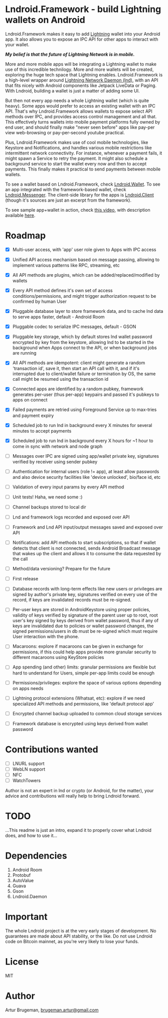 Lndroid.Framework - build Lightning wallets on Android
======================================================

Lndroid.Framework makes it easy to add [Lightning](https://lightning.network/) wallet into your Android app. It also allows you to expose an IPC API for other apps to interact with your wallet.

***My belief is that the future of Lightning Network is in mobile.***

More and more mobile apps will be integrating a Lightning wallet to make use of this incredible technilogy. More and more wallets will be created, exploring the huge tech space that Lightning enables. Lndroid.Framework is a high-level wrapper around [Lightning Network Daemon (lnd)](https://github.com/lightningnetwork/lnd), with an API that fits nicely with Android components like Jetpack LiveData or Paging. With Lndroid, building a wallet is just a matter of adding some UI. 

But then not every app needs a whole Lightning wallet (which is quite heavy). Some apps would prefer to access an existing wallet with an IPC API. That's why Lndroid.Framework allows wallets to expose select API methods over IPC, and provides access control management and all that. This effectively turns wallets into mobile payment platforms fully owned by end user, and should finally make "never seen before" apps like pay-per view web-browsing or pay-per-second youtube practical.

Plus, Lndroid.Framework makes use of cool mobile technologies, like Keystore and Notifications, and handles various mobile restrictions like intermittent network connectivity. For instance, whenever a payment fails, it might spawn a Service to retry the payment. It might also schedule a background service to start the wallet every now and then to accept payments. This finally makes it practical to send payments between mobile wallets.

To see a wallet based on Lndroid.Framework, check [Lndroid.Wallet](https://github.com/lndroid/lndroid-wallet/). To see an app integrated with the framework-based wallet, check [Lndroid.Messenger](https://github.com/lndroid/lndroid-messenger/). The client-side library for the apps is [Lndroid.Client](https://github.com/lndroid/lndroid-client/) (though it's sources are just an excerpt from the framework).

To see sample app+wallet in action, check [this video](https://www.youtube.com/watch?v=bF-1QxFTvHU), with description available [here](https://github.com/lndroid/lndroid-wallet/#here-is-what-you-see-on-the-lndroid-demo-video).

# Roadmap
- [x] Multi-user access, with 'app' user role given to Apps with IPC access
- [x] Unified API access mechanism based on message passing, allowing to implement various patterns like RPC, streaming, etc
- [x] All API methods are plugins, which can be added/replaced/modified by wallets
- [x] Every API method defines it's own set of access conditions/permissions, and might trigger authorization request to be confirmed by human User
- [x] Pluggable database layer to store framework data, and to cache lnd data to serve apps faster, default - Android Room
- [x] Pluggable codec to serialize IPC messages, default - GSON
- [x] Pluggable key storage, which by default stores lnd wallet password encrypted by key from the keystore, allowing lnd to be started in the background when Apps connect to the API, or when background jobs are running
- [x] All API methods are idempotent: client might generate a random 'transaction id', save it, then start an API call with it, and if it's interrupted due to client/wallet failure or termination by OS, the same call might be resumed using the transaction id
- [x] Connected apps are identified by a random pubkey, framework generates per-user (thus per-app) keypairs and passed it's pubkeys to apps on connect
- [x] Failed payments are retried using Foreground Service up to max-tries and payment expiry
- [x] Scheduled job to run lnd in background every X minutes for several minutes to accept payments
- [x] Scheduled job to run lnd in background every X hours for ~1 hour to come in sync with network and node graph
- [ ] Messages over IPC are signed using app/wallet private key, signatures verified by receiver using sender pubkey
- [ ] Authentication for internal users (role != app), at least allow passwords and also device security facilities like 'device unlocked', bio/face id, etc 
- [ ] Validation of every input params by every API method
- [ ] Unit tests! Haha, we need some :)
- [ ] Channel backups stored to local dir
- [ ] Lnd and framework logs recorded and exposed over API 
- [ ] Framework and Lnd API input/output messages saved and exposed over API 
- [ ] Notifications: add API methods to start subscriptions, so that if wallet detects that client is not connected, sends Android Broadcast message that wakes up the client and allows it to consume the data requested by the call
- [ ] Method/data versioning? Prepare for the future
- [ ] First release

- [ ] Database records with long-term effects like new users or privileges are signed by author's private key, signatures verified on every use of the record, if keys are invalidated records must be re-signed. 
- [ ] Per-user keys are stored in AndroidKeystore using proper policies, validity of keys verified by signature of the parent user up to root, root user's key signed by keys derived from wallet password, thus if any of keys are invalidated due to policies or wallet password changes, the signed permissions/users in db must be re-signed which must require User interaction with the phone.
- [ ] Macaroons: explore if macaroons can be given in exchange for permissions, if this could help apps provide more granular security to different macaroons using KeyStore policies
- [ ] App spending (and other) limits: granular permissions are flexible but hard to understand for Users, simple per-app limits could be enough 
- [ ] Permissions/privileges: explore the space of various options depending on apps needs
- [ ] Lightning protocol extensions (Whatsat, etc): explore if we need specialized API methods and permissions, like 'default protocol app'
- [ ] Encrypted channel backup uploaded to common cloud storage services
- [ ] Framework database is encrypted using keys derived from wallet password

# Contributions wanted

- [ ] LNURL support
- [ ] WebLN support
- [ ] NFC
- [ ] WatchTowers

Author is not an expert in lnd or crypto (or Android, for the matter), your advice and contributions will really help to bring Lndroid forward.

# TODO

...This readme is just an intro, expand it to properly cover what Lndroid does, and how to use it...

# Dependencies

1. Android Room
2. Protobuf
3. AutoValue
4. Guava
5. Gson
6. Lndroid.Daemon

# Important

The whole Lndroid project is at the very early stages of development. No guarantees are made about API stability, or the like. Do not use Lndroid code on Bitcoin mainnet, as you're very likely to lose your funds.

# License

MIT

# Author

Artur Brugeman, brugeman.artur@gmail.com